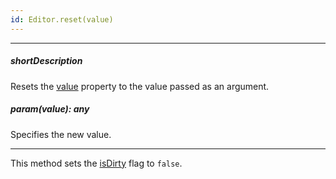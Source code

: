 ```yaml
---
id: Editor.reset(value)
---
```

---
##### shortDescription
Resets the [value](/api-reference/10%20UI%20Components/Editor/1%20Configuration/value.md '{basewidgetpath}/Configuration/#value') property to the value passed as an argument.

##### param(value): any
Specifies the new value.

---
This method sets the [isDirty]({basewidgetpath}/Configuration/#isDirty) flag to `false`.